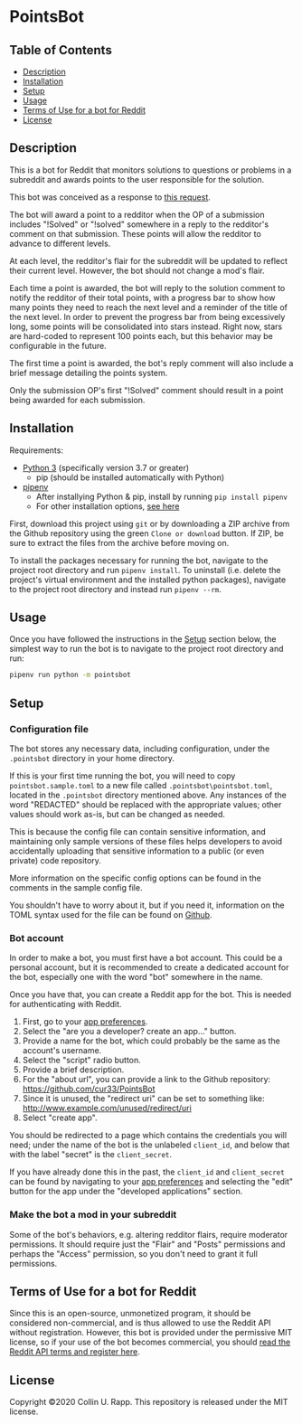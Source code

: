 # PointsBot

## Table of Contents

* [Description](#description)
* [Installation](#installation)
* [Setup](#setup)
* [Usage](#usage)
* [Terms of Use for a bot for Reddit](#terms-of-use-for-a-bot-for-reddit)
* [License](#license)

## Description

This is a bot for Reddit that monitors solutions to questions or problems in a
subreddit and awards points to the user responsible for the solution.

This bot was conceived as a response to
[this request](https://www.reddit.com/r/RequestABot/comments/emdeim/expert_level_bot_coding/).

The bot will award a point to a redditor when the OP of a submission includes
"!Solved" or "!solved" somewhere in a reply to the redditor's comment on that
submission.  These points will allow the redditor to advance to different
levels.

At each level, the redditor's flair for the subreddit will be updated to reflect
their current level. However, the bot should not change a mod's flair.

Each time a point is awarded, the bot will reply to the solution comment to
notify the redditor of their total points, with a progress bar to show how many
points they need to reach the next level and a reminder of the title of the next
level.
In order to prevent the progress bar from being excessively long, some points
will be consolidated into stars instead. Right now, stars are hard-coded to
represent 100 points each, but this behavior may be configurable in the future.

The first time a point is awarded, the bot's reply comment will also include a
brief message detailing the points system.

Only the submission OP's first "!Solved" comment should result in a point being
awarded for each submission.

## Installation

Requirements:

* [Python 3](https://www.python.org/downloads/) (specifically version 3.7 or greater)
    * pip (should be installed automatically with Python)
* [pipenv](https://pipenv.readthedocs.io/en/latest/)
    * After installying Python & pip, install by running `pip install pipenv`
    * For other installation options,
        [see here](https://pipenv.readthedocs.io/en/latest/install/#installing-pipenv)

First, download this project using `git` or by downloading a ZIP archive from
the Github repository using the green `Clone or download` button. If ZIP, be
sure to extract the files from the archive before moving on.

To install the packages necessary for running the bot, navigate to the project
root directory and run `pipenv install`.
To uninstall (i.e. delete the project's virtual environment and the installed
python packages), navigate to the project root directory and instead run
`pipenv --rm`.

## Usage

Once you have followed the instructions in the [Setup](#setup) section below,
the simplest way to run the bot is to navigate to the project root directory and
run:

```bash
pipenv run python -m pointsbot
```

## Setup

### Configuration file

The bot stores any necessary data, including configuration, under the
`.pointsbot` directory in your home directory.

If this is your first time running the bot, you will need to copy
`pointsbot.sample.toml` to a new file called `.pointsbot\pointsbot.toml`,
located in the `.pointsbot` directory mentioned above. Any instances of
the word "REDACTED" should be replaced with the appropriate values; other values
should work as-is, but can be changed as needed.

This is because the config file can contain sensitive information, and
maintaining only sample versions of these files helps developers to avoid
accidentally uploading that sensitive information to a public (or even private)
code repository.

More information on the specific config options can be found in the comments in
the sample config file.

You shouldn't have to worry about it, but if you need it, information on the
TOML syntax used for the file can be found on [Github](https://github.com/toml-lang/toml).

### Bot account

In order to make a bot, you must first have a bot account. This could be a
personal account, but it is recommended to create a dedicated account for the
bot, especially one with the word "bot" somewhere in the name.

Once you have that, you can create a Reddit app for the bot. This is needed for
authenticating with Reddit.

1. First, go to your [app preferences](https://www.reddit.com/prefs/apps).
2. Select the "are you a developer? create an app..." button.
3. Provide a name for the bot, which could probably be the same as the account's
   username.
4. Select the "script" radio button.
5. Provide a brief description.
6. For the "about url", you can provide a link to the Github repository:
    https://github.com/cur33/PointsBot
7. Since it is unused, the "redirect uri" can be set to something like:
    http://www.example.com/unused/redirect/uri
8. Select "create app".

You should be redirected to a page which contains the credentials you will need;
under the name of the bot is the unlabeled `client_id`, and below that with the
label "secret" is the `client_secret`.

If you have already done this in the past, the `client_id` and `client_secret`
can be found by navigating to your
[app preferences](https://www.reddit.com/prefs/apps) and selecting the "edit"
button for the app under the "developed applications" section.

### Make the bot a mod in your subreddit

Some of the bot's behaviors, e.g. altering redditor flairs, require moderator
permissions. It should require just the "Flair" and "Posts" permissions and
perhaps the "Access" permission, so you don't need to grant it full permissions.

## Terms of Use for a bot for Reddit

Since this is an open-source, unmonetized program, it should be considered
non-commercial, and is thus allowed to use the Reddit API without registration.
However, this bot is provided under the permissive MIT license, so if your use
of the bot becomes commercial, you should
[read the Reddit API terms and register here](https://www.reddit.com/wiki/api).

## License

Copyright &copy;2020 Collin U. Rapp. This repository is released under the MIT
license.
